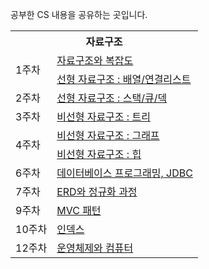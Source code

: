 공부한 CS 내용을 공유하는 곳입니다.

<table>
<tr><th colspan="2">자료구조</th></tr>
<tr><td rowspan="2">1주차</td><td><a href = "https://nebulaisme.tistory.com/46">자료구조와 복잡도</a></td></tr>
  <tr><td><a href = "https://nebulaisme.tistory.com/47">선형 자료구조 : 배열/연결리스트</a></td></tr>
<tr><td>2주차</td><td><a href = "https://nebulaisme.tistory.com/54">선형 자료구조 : 스택/큐/덱</a></td></tr>
<tr><td>3주차</td><td><a href = "https://nebulaisme.tistory.com/64">비선형 자료구조 : 트리</a></td></tr>
<tr><td rowspan="2">4주차</td><td><a href = "https://nebulaisme.tistory.com/72">비선형 자료구조 : 그래프</a></td></tr>
  <tr><td><a href = "https://nebulaisme.tistory.com/73">비선형 자료구조 : 힙</a></td></tr>
<tr><td>6주차</td><td><a href = "https://nebulaisme.tistory.com/87">데이터베이스 프로그래밍, JDBC</a></td></tr>
<tr><td>7주차</td><td><a href = "https://nebulaisme.tistory.com/93">ERD와 정규화 과정</a></td></tr>
<tr><td>9주차</td><td><a href = "https://nebulaisme.tistory.com/97">MVC 패턴</a></td></tr>
<tr><td>10주차</td><td><a href = "https://nebulaisme.tistory.com/105">인덱스</a></td></tr>
<tr><td>12주차</td><td><a href = "https://nebulaisme.tistory.com/114">운영체제와 컴퓨터</a></td></tr>
  
</table>
